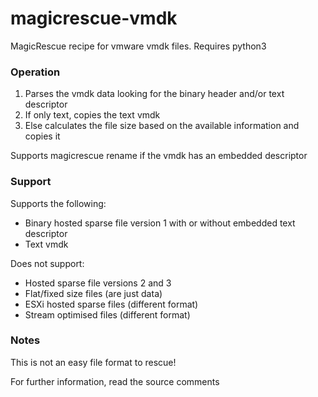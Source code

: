 # magicrescue-vmdk
MagicRescue recipe for vmware vmdk files. Requires python3
### Operation
1. Parses the vmdk data looking for the binary header and/or text descriptor
2. If only text, copies the text vmdk
3. Else calculates the file size based on the available information and copies it

Supports magicrescue rename if the vmdk has an embedded descriptor
### Support
Supports the following:
* Binary hosted sparse file version 1 with or without embedded text descriptor
* Text vmdk

Does not support:
* Hosted sparse file versions 2 and 3
* Flat/fixed size files (are just data)
* ESXi hosted sparse files (different format)
* Stream optimised files (different format)

### Notes
This is not an easy file format to rescue!

For further information, read the source comments

